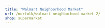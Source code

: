 ```yaml
---
title: "Walmart Neighborhood Market"
url: /norfolk/walmart-neighborhood-market-2/
shop: supermarket
---
```

